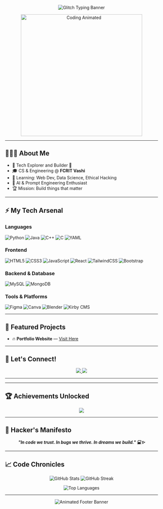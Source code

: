 <!-- Dark Elegant + Supercharged GitHub Profile README -->

<p align="center">
  <img src="https://readme-typing-svg.herokuapp.com?font=Fira+Code&size=30&pause=1000&color=00FFD9&center=true&vCenter=true&width=600&lines=HELLO+WORLD+_+_+_+_;I+AM+LEONARDO+D'SOUZA;The+Bug+You+Actually+Wanted+😎" alt="Glitch Typing Banner" />
</p>

<p align="center">
  <img src="https://media.giphy.com/media/26Ff0YBtYX2bD3pBu/giphy.gif" width="400" alt="Coding Animated" />
</p>

---

## 👨🏻‍💻 About Me

- 🤖 Tech Explorer and Builder 🚀
- 🎓 CS & Engineering @ **FCRIT Vashi**
- 🌱 Learning: Web Dev, Data Science, Ethical Hacking
- 💬 AI & Prompt Engineering Enthusiast
- 🏆 Mission: Build things that matter

---

## ⚡ My Tech Arsenal

### Languages
![Python](https://img.shields.io/badge/Python-3776AB?style=for-the-badge&logo=python&logoColor=white)
![Java](https://img.shields.io/badge/Java-ED8B00?style=for-the-badge&logo=java&logoColor=white)
![C++](https://img.shields.io/badge/C++-00599C?style=for-the-badge&logo=cplusplus&logoColor=white)
![C](https://img.shields.io/badge/C-00599C?style=for-the-badge&logo=c&logoColor=white)
![YAML](https://img.shields.io/badge/YAML-000000?style=for-the-badge&logo=yaml&logoColor=white)

### Frontend
![HTML5](https://img.shields.io/badge/HTML5-E34F26?style=for-the-badge&logo=html5&logoColor=white)
![CSS3](https://img.shields.io/badge/CSS3-1572B6?style=for-the-badge&logo=css3&logoColor=white)
![JavaScript](https://img.shields.io/badge/JavaScript-F7DF1E?style=for-the-badge&logo=javascript&logoColor=black)
![React](https://img.shields.io/badge/React-20232A?style=for-the-badge&logo=react&logoColor=61DAFB)
![TailwindCSS](https://img.shields.io/badge/TailwindCSS-06B6D4?style=for-the-badge&logo=tailwindcss&logoColor=white)
![Bootstrap](https://img.shields.io/badge/Bootstrap-563D7C?style=for-the-badge&logo=bootstrap&logoColor=white)

### Backend & Database
![MySQL](https://img.shields.io/badge/MySQL-4479A1?style=for-the-badge&logo=mysql&logoColor=white)
![MongoDB](https://img.shields.io/badge/MongoDB-4EA94B?style=for-the-badge&logo=mongodb&logoColor=white)

### Tools & Platforms
![Figma](https://img.shields.io/badge/Figma-F24E1E?style=for-the-badge&logo=figma&logoColor=white)
![Canva](https://img.shields.io/badge/Canva-00C4CC?style=for-the-badge&logo=canva&logoColor=white)
![Blender](https://img.shields.io/badge/Blender-F5792A?style=for-the-badge&logo=blender&logoColor=white)
![Kirby CMS](https://img.shields.io/badge/Kirby-000000?style=for-the-badge&logo=kirby&logoColor=white)

---

## 🚀 Featured Projects

- 🔥 **Portfolio Website** — [Visit Here](https://leonardo-dsouza-porfolio.vercel.app/)  

---

## 🤝 Let's Connect!

<p align="center">
  <a href="https://www.linkedin.com/in/leonardo-d-souza-035709241/">
    <img src="https://img.shields.io/badge/LinkedIn-Leonardo_D'Souza-0077B5?style=for-the-badge&logo=linkedin&logoColor=white" />
  </a>
  <a href="mailto:ld120971@gmail.com">
    <img src="https://img.shields.io/badge/Gmail-ld120971@gmail.com-D14836?style=for-the-badge&logo=gmail&logoColor=white" />
  </a>
</p>

---

---

## 🏆 Achievements Unlocked

<p align="center">
  <img src="https://github-profile-trophy.vercel.app/?username=leothedev0705&theme=darkhub&margin-w=15&margin-h=15&no-frame=true&no-bg=true&row=1&column=6" />
</p>

---

## 🧠 Hacker's Manifesto

<p align="center">
  <b><i>"In code we trust. In bugs we thrive. In dreams we build." 💻✨</i></b>
</p>

---

## 📈 Code Chronicles

<p align="center">
  <img src="https://github-readme-stats.vercel.app/api?username=leothedev0705&show_icons=true&theme=radical&hide_border=true&card_width=400" alt="GitHub Stats" />
  <img src="https://github-readme-streak-stats.herokuapp.com?user=leothedev0705&theme=radical&hide_border=true" alt="GitHub Streak" />
</p>

<p align="center">
  <img src="https://github-readme-stats.vercel.app/api/top-langs/?username=leothedev0705&layout=compact&theme=radical&hide_border=true" alt="Top Languages" />
</p>

---

<p align="center">
  <img src="https://capsule-render.vercel.app/api?type=waving&color=00FFD9&height=200&section=footer&text=Thanks+for+Dropping+By+👾&fontAlign=middle&fontSize=30&fontColor=ffffff&animation=twinkling" alt="Animated Footer Banner" />
</p>
